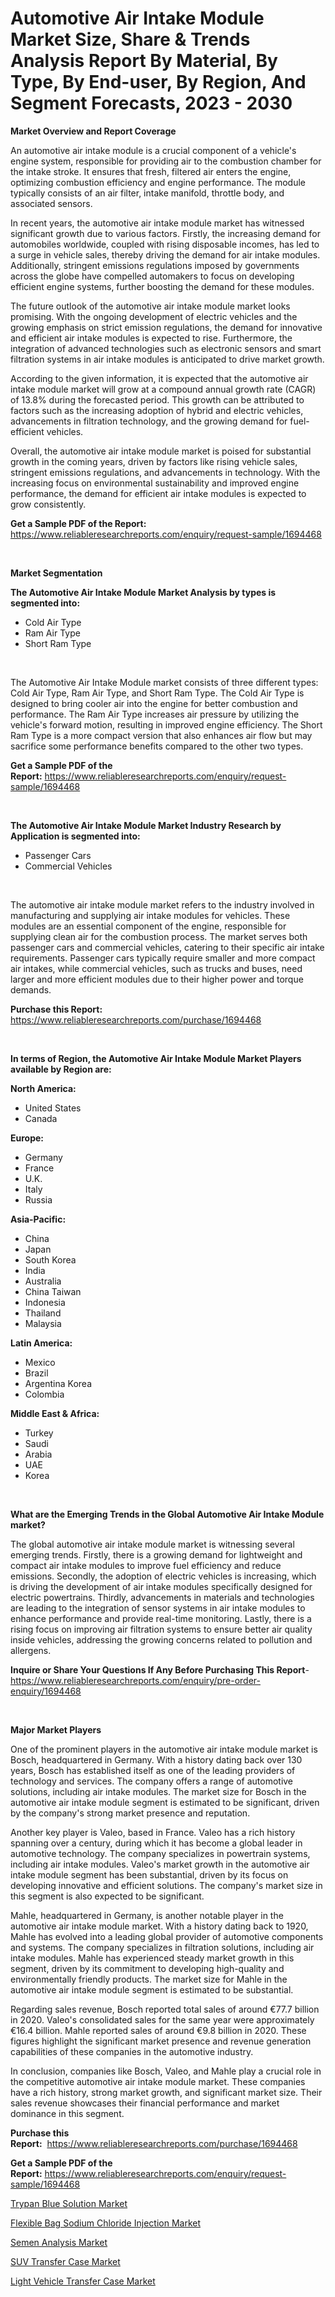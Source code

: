 <p><h1>Automotive Air Intake Module Market Size, Share & Trends Analysis Report By Material, By Type, By End-user, By Region, And Segment Forecasts, 2023 - 2030</h1></p><p><strong>Market Overview and Report Coverage</strong></p>
<p><p>An automotive air intake module is a crucial component of a vehicle's engine system, responsible for providing air to the combustion chamber for the intake stroke. It ensures that fresh, filtered air enters the engine, optimizing combustion efficiency and engine performance. The module typically consists of an air filter, intake manifold, throttle body, and associated sensors.</p><p>In recent years, the automotive air intake module market has witnessed significant growth due to various factors. Firstly, the increasing demand for automobiles worldwide, coupled with rising disposable incomes, has led to a surge in vehicle sales, thereby driving the demand for air intake modules. Additionally, stringent emissions regulations imposed by governments across the globe have compelled automakers to focus on developing efficient engine systems, further boosting the demand for these modules.</p><p>The future outlook of the automotive air intake module market looks promising. With the ongoing development of electric vehicles and the growing emphasis on strict emission regulations, the demand for innovative and efficient air intake modules is expected to rise. Furthermore, the integration of advanced technologies such as electronic sensors and smart filtration systems in air intake modules is anticipated to drive market growth.</p><p>According to the given information, it is expected that the automotive air intake module market will grow at a compound annual growth rate (CAGR) of 13.8% during the forecasted period. This growth can be attributed to factors such as the increasing adoption of hybrid and electric vehicles, advancements in filtration technology, and the growing demand for fuel-efficient vehicles.</p><p>Overall, the automotive air intake module market is poised for substantial growth in the coming years, driven by factors like rising vehicle sales, stringent emissions regulations, and advancements in technology. With the increasing focus on environmental sustainability and improved engine performance, the demand for efficient air intake modules is expected to grow consistently.</p></p>
<p><strong>Get a Sample PDF of the Report:</strong> <a href="https://www.reliableresearchreports.com/enquiry/request-sample/1694468">https://www.reliableresearchreports.com/enquiry/request-sample/1694468</a></p>
<p>&nbsp;</p>
<p><strong>Market Segmentation</strong></p>
<p><strong>The Automotive Air Intake Module Market Analysis by types is segmented into:</strong></p>
<p><ul><li>Cold Air Type</li><li>Ram Air Type</li><li>Short Ram Type</li></ul></p>
<p>&nbsp;</p>
<p><p>The Automotive Air Intake Module market consists of three different types: Cold Air Type, Ram Air Type, and Short Ram Type. The Cold Air Type is designed to bring cooler air into the engine for better combustion and performance. The Ram Air Type increases air pressure by utilizing the vehicle's forward motion, resulting in improved engine efficiency. The Short Ram Type is a more compact version that also enhances air flow but may sacrifice some performance benefits compared to the other two types.</p></p>
<p><strong>Get a Sample PDF of the Report:</strong>&nbsp;<a href="https://www.reliableresearchreports.com/enquiry/request-sample/1694468">https://www.reliableresearchreports.com/enquiry/request-sample/1694468</a></p>
<p>&nbsp;</p>
<p><strong>The Automotive Air Intake Module Market Industry Research by Application is segmented into:</strong></p>
<p><ul><li>Passenger Cars</li><li>Commercial Vehicles</li></ul></p>
<p>&nbsp;</p>
<p><p>The automotive air intake module market refers to the industry involved in manufacturing and supplying air intake modules for vehicles. These modules are an essential component of the engine, responsible for supplying clean air for the combustion process. The market serves both passenger cars and commercial vehicles, catering to their specific air intake requirements. Passenger cars typically require smaller and more compact air intakes, while commercial vehicles, such as trucks and buses, need larger and more efficient modules due to their higher power and torque demands.</p></p>
<p><strong>Purchase this Report:</strong>&nbsp; <a href="https://www.reliableresearchreports.com/purchase/1694468">https://www.reliableresearchreports.com/purchase/1694468</a></p>
<p>&nbsp;</p>
<p><strong>In terms of Region, the Automotive Air Intake Module Market Players available by Region are:</strong></p>
<p>
    <p> <strong> North America: </strong>
        <ul>
            <li>United States</li>
            <li>Canada</li>
        </ul>
        </p> 
    <p> <strong> Europe: </strong>
        <ul>
            <li>Germany</li>
            <li>France</li>
            <li>U.K.</li>
            <li>Italy</li>
            <li>Russia</li>
        </ul>
        </p> 
    <p> <strong> Asia-Pacific: </strong>
        <ul>
            <li>China</li>
            <li>Japan</li>
            <li>South Korea</li>
            <li>India</li>
            <li>Australia</li>
            <li>China Taiwan</li>
            <li>Indonesia</li>
            <li>Thailand</li>
            <li>Malaysia</li>
        </ul>
        </p> 
    <p> <strong> Latin America: </strong>
        <ul>
            <li>Mexico</li>
            <li>Brazil</li>
            <li>Argentina Korea</li>
            <li>Colombia</li>
        </ul>
        </p> 
    <p> <strong> Middle East & Africa: </strong>
        <ul>
            <li>Turkey</li>
            <li>Saudi</li>
            <li>Arabia</li>
            <li>UAE</li>
            <li>Korea</li>
        </ul>
    </p>
    </p>
<p>&nbsp;</p>
<p><strong>What are the Emerging Trends in the Global Automotive Air Intake Module market?</strong></p>
<p><p>The global automotive air intake module market is witnessing several emerging trends. Firstly, there is a growing demand for lightweight and compact air intake modules to improve fuel efficiency and reduce emissions. Secondly, the adoption of electric vehicles is increasing, which is driving the development of air intake modules specifically designed for electric powertrains. Thirdly, advancements in materials and technologies are leading to the integration of sensor systems in air intake modules to enhance performance and provide real-time monitoring. Lastly, there is a rising focus on improving air filtration systems to ensure better air quality inside vehicles, addressing the growing concerns related to pollution and allergens.</p></p>
<p><strong>Inquire or Share Your Questions If Any Before Purchasing This Report</strong>- <a href="https://www.reliableresearchreports.com/enquiry/pre-order-enquiry/1694468">https://www.reliableresearchreports.com/enquiry/pre-order-enquiry/1694468</a></p>
<p>&nbsp;</p>
<p><strong>Major Market Players</strong></p>
<p><p>One of the prominent players in the automotive air intake module market is Bosch, headquartered in Germany. With a history dating back over 130 years, Bosch has established itself as one of the leading providers of technology and services. The company offers a range of automotive solutions, including air intake modules. The market size for Bosch in the automotive air intake module segment is estimated to be significant, driven by the company's strong market presence and reputation.</p><p>Another key player is Valeo, based in France. Valeo has a rich history spanning over a century, during which it has become a global leader in automotive technology. The company specializes in powertrain systems, including air intake modules. Valeo's market growth in the automotive air intake module segment has been substantial, driven by its focus on developing innovative and efficient solutions. The company's market size in this segment is also expected to be significant.</p><p>Mahle, headquartered in Germany, is another notable player in the automotive air intake module market. With a history dating back to 1920, Mahle has evolved into a leading global provider of automotive components and systems. The company specializes in filtration solutions, including air intake modules. Mahle has experienced steady market growth in this segment, driven by its commitment to developing high-quality and environmentally friendly products. The market size for Mahle in the automotive air intake module segment is estimated to be substantial.</p><p>Regarding sales revenue, Bosch reported total sales of around €77.7 billion in 2020. Valeo's consolidated sales for the same year were approximately €16.4 billion. Mahle reported sales of around €9.8 billion in 2020. These figures highlight the significant market presence and revenue generation capabilities of these companies in the automotive industry.</p><p>In conclusion, companies like Bosch, Valeo, and Mahle play a crucial role in the competitive automotive air intake module market. These companies have a rich history, strong market growth, and significant market size. Their sales revenue showcases their financial performance and market dominance in this segment.</p></p>
<p><strong>Purchase this Report:</strong>&nbsp;&nbsp;<a href="https://www.reliableresearchreports.com/purchase/1694468">https://www.reliableresearchreports.com/purchase/1694468</a></p>
<p></p>
<p><strong>Get a Sample PDF of the Report:</strong>&nbsp;<a href="https://www.reliableresearchreports.com/enquiry/request-sample/1694468">https://www.reliableresearchreports.com/enquiry/request-sample/1694468</a></p>
<p><p><a href="https://github.com/amonskiyk/Market-Research-Report-List-1/blob/main/trypan-blue-solution-market.md">Trypan Blue Solution Market</a></p><p><a href="https://www.linkedin.com/pulse/flexible-bag-sodium-chloride-injection-market-size-2023/">Flexible Bag Sodium Chloride Injection Market</a></p><p><a href="https://github.com/gaydyna/Market-Research-Report-List-1/blob/main/semen-analysis-market.md">Semen Analysis Market</a></p><p><a href="https://www.linkedin.com/pulse/suv-transfer-case-market-insights-players-forecast-till-2030/">SUV Transfer Case Market</a></p><p><a href="https://www.linkedin.com/pulse/decoding-light-vehicle-transfer-case-market-deep-dive-latest/">Light Vehicle Transfer Case Market</a></p></p>